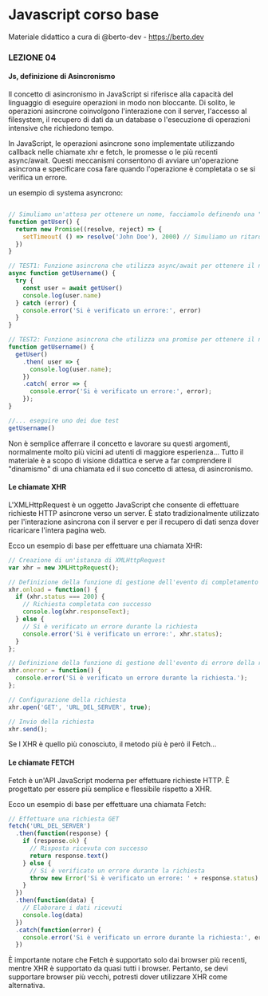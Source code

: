 # Javascript corso base
Materiale didattico a cura di @berto-dev - https://berto.dev


### LEZIONE 04


#### Js, definizione di Asincronismo

Il concetto di asincronismo in JavaScript si riferisce alla capacità del linguaggio di eseguire operazioni in modo non bloccante. Di solito, le operazioni asincrone coinvolgono l'interazione con il server, l'accesso al filesystem, il recupero di dati da un database o l'esecuzione di operazioni intensive che richiedono tempo.

In JavaScript, le operazioni asincrone sono implementate utilizzando callback nelle chiamate xhr e fetch, le promesse o le più recenti async/await. Questi meccanismi consentono di avviare un'operazione asincrona e specificare cosa fare quando l'operazione è completata o se si verifica un errore.

un esempio di systema asyncrono:

```js

// Simuliamo un'attesa per ottenere un nome, facciamolo definendo una "promise"...
function getUser() {
  return new Promise((resolve, reject) => {
    setTimeout( () => resolve('John Doe'), 2000) // Simuliamo un ritardo di 2 secondi nella richiesta
  })
}

// TEST1: Funzione asincrona che utilizza async/await per ottenere il nome di un utente
async function getUsername() {
  try {
    const user = await getUser()
    console.log(user.name)
  } catch (error) {
    console.error('Si è verificato un errore:', error)
  }
}

// TEST2: Funzione asincrona che utilizza una promise per ottenere il nome di un utente
function getUsername() {
  getUser()
    .then( user => {
      console.log(user.name);
    })
    .catch( error => {
      console.error('Si è verificato un errore:', error);
    });
}

//... eseguire uno dei due test
getUsername()

```
Non è semplice afferrare il concetto e lavorare su questi argomenti, normalmente molto più vicini ad utenti di maggiore esperienza... Tutto il materiale è a scopo di visione didattica e serve a far comprendere il "dinamismo" di una chiamata ed il suo concetto di attesa, di asincronismo.

#### Le chiamate XHR

L'XMLHttpRequest è un oggetto JavaScript che consente di effettuare richieste HTTP asincrone verso un server. È stato tradizionalmente utilizzato per l'interazione asincrona con il server e per il recupero di dati senza dover ricaricare l'intera pagina web.

Ecco un esempio di base per effettuare una chiamata XHR:

```js
// Creazione di un'istanza di XMLHttpRequest
var xhr = new XMLHttpRequest();

// Definizione della funzione di gestione dell'evento di completamento della richiesta
xhr.onload = function() {
  if (xhr.status === 200) {
    // Richiesta completata con successo
    console.log(xhr.responseText);
  } else {
    // Si è verificato un errore durante la richiesta
    console.error('Si è verificato un errore:', xhr.status);
  }
};

// Definizione della funzione di gestione dell'evento di errore della richiesta
xhr.onerror = function() {
  console.error('Si è verificato un errore durante la richiesta.');
};

// Configurazione della richiesta
xhr.open('GET', 'URL_DEL_SERVER', true);

// Invio della richiesta
xhr.send();
```

Se l XHR è quello più conosciuto, il metodo più è però il Fetch...


#### Le chiamate FETCH

Fetch è un'API JavaScript moderna per effettuare richieste HTTP. È progettato per essere più semplice e flessibile rispetto a XHR.

Ecco un esempio di base per effettuare una chiamata Fetch:

```js
// Effettuare una richiesta GET
fetch('URL_DEL_SERVER')
  .then(function(response) {
    if (response.ok) {
      // Risposta ricevuta con successo
      return response.text()
    } else {
      // Si è verificato un errore durante la richiesta
      throw new Error('Si è verificato un errore: ' + response.status)
    }
  })
  .then(function(data) {
    // Elaborare i dati ricevuti
    console.log(data)
  })
  .catch(function(error) {
    console.error('Si è verificato un errore durante la richiesta:', error)
  })
```

È importante notare che Fetch è supportato solo dai browser più recenti, mentre XHR è supportato da quasi tutti i browser. Pertanto, se devi supportare browser più vecchi, potresti dover utilizzare XHR come alternativa.
